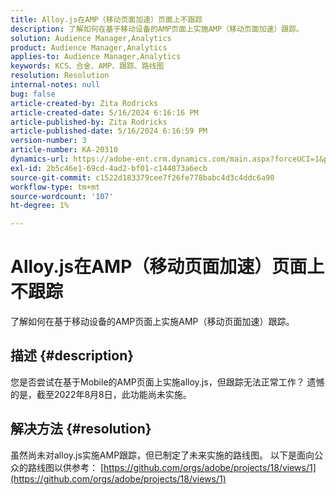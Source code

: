 ```yaml
---
title: Alloy.js在AMP（移动页面加速）页面上不跟踪
description: 了解如何在基于移动设备的AMP页面上实施AMP（移动页面加速）跟踪。
solution: Audience Manager,Analytics
product: Audience Manager,Analytics
applies-to: Audience Manager,Analytics
keywords: KCS、合金、AMP、跟踪、路线图
resolution: Resolution
internal-notes: null
bug: false
article-created-by: Zita Rodricks
article-created-date: 5/16/2024 6:16:16 PM
article-published-by: Zita Rodricks
article-published-date: 5/16/2024 6:16:59 PM
version-number: 3
article-number: KA-20310
dynamics-url: https://adobe-ent.crm.dynamics.com/main.aspx?forceUCI=1&pagetype=entityrecord&etn=knowledgearticle&id=79dd435e-b013-ef11-9f89-6045bd0298d4
exl-id: 2b5c46e1-69cd-4ad2-bf01-c144873a6ecb
source-git-commit: c1522d183379cee7f26fe778babc4d3c4ddc6a90
workflow-type: tm+mt
source-wordcount: '107'
ht-degree: 1%

---
```


# Alloy.js在AMP（移动页面加速）页面上不跟踪


了解如何在基于移动设备的AMP页面上实施AMP（移动页面加速）跟踪。

## 描述 {#description}


您是否尝试在基于Mobile的AMP页面上实施alloy.js，但跟踪无法正常工作？ 遗憾的是，截至2022年8月8日，此功能尚未实施。


## 解决方法 {#resolution}


虽然尚未对alloy.js实施AMP跟踪，但已制定了未来实施的路线图。 以下是面向公众的路线图以供参考： [https://github.com/orgs/adobe/projects/18/views/1](https://github.com/orgs/adobe/projects/18/views/1)
